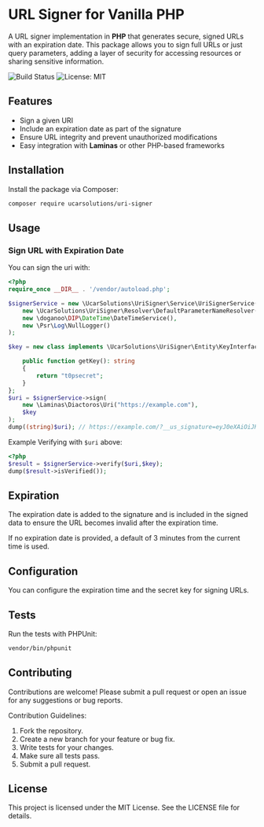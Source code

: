# URL Signer for Vanilla PHP

A URL signer implementation in **PHP** that generates secure, signed URLs with an expiration date. This package allows you to sign full URLs or just query parameters, adding a layer of security for accessing resources or sharing sensitive information.

![Build Status](https://github.com/Ucar-Solutions/uri-signer/workflows/Run%20Unit%20Tests/badge.svg)
![License: MIT](https://img.shields.io/badge/License-MIT-blue.svg)


## Features

- Sign a given URI
- Include an expiration date as part of the signature
- Ensure URL integrity and prevent unauthorized modifications
- Easy integration with **Laminas** or other PHP-based frameworks

## Installation

Install the package via Composer:

```bash
composer require ucarsolutions/uri-signer
```

## Usage

### Sign URL with Expiration Date

You can sign the uri with: 

```php
<?php
require_once __DIR__ . '/vendor/autoload.php';

$signerService = new \UcarSolutions\UriSigner\Service\UriSignerService(
    new \UcarSolutions\UriSigner\Resolver\DefaultParameterNameResolver(),
    new \doganoo\DIP\DateTime\DateTimeService(),
    new \Psr\Log\NullLogger()
);

$key = new class implements \UcarSolutions\UriSigner\Entity\KeyInterface {

    public function getKey(): string
    {
        return "t0psecret";
    }
};
$uri = $signerService->sign(
    new \Laminas\Diactoros\Uri("https://example.com"),
    $key
);
dump((string)$uri); // https://example.com/?__us_signature=eyJ0eXAiOiJKV1QiLCJhbGciOiJIUzI1NiJ9.eyJpc3MiOiJodHRwczovL3VjYXItc29sdXRpb25zLmRlL3VyaS1zaWduZXIiLCJleHAiOjE3MjU5MDYzMDQsInN1YiI6IlNpZ25lZCBVUkwiLCJ1cmwiOiJodHRwczovL2V4YW1wbGUug29tIiwidWlkIjoiNzM3YTgwNzAtZGU5MS00MTQ3LWohYmMtZTY1OWZiOGZmNWZyIn0.CH7E-fHYhtfGHUljB85dIWL-ZYGr8wRMVef0gY_SRLE
```
Example Verifying with `$uri` above:

```php
<?php
$result = $signerService->verify($uri,$key);
dump($result->isVerified());
```

## Expiration
The expiration date is added to the signature and is included in the signed data to ensure the URL becomes invalid after the expiration time.

If no expiration date is provided, a default of 3 minutes from the current time is used.

## Configuration
You can configure the expiration time and the secret key for signing URLs.

## Tests
Run the tests with PHPUnit:

```bash
vendor/bin/phpunit
```
## Contributing
Contributions are welcome! Please submit a pull request or open an issue for any suggestions or bug reports.

Contribution Guidelines:
1. Fork the repository.
2. Create a new branch for your feature or bug fix.
3. Write tests for your changes.
4. Make sure all tests pass.
5. Submit a pull request.

## License
This project is licensed under the MIT License. See the LICENSE file for details.
